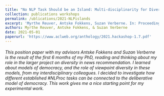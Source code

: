 ```yaml
---
title: "No NLP Task Should be an Island: Multi-disciplinarity for Diversity in News Recommender Systems"
collection: publications workshops
permalink: /ublications/2021-NLPislands
excerpt: 'Myrthe Reuver, Antske Fokkens, Suzan Verberne. In: Proceedings of the EACL Hackashop on News Media Content Analysis and Automated Report Generation (co-located at EACL 2021, online). Association of Computational Linguistics, p. 45–55 '
authors: Myrthe Reuver, Antske Fokkens, & Suzan Verberne
date: 2021-05-01
paperurl: 'https://www.aclweb.org/anthology/2021.hackashop-1.7.pdf'
---
```



###### This position paper with my advisors Antske Fokkens and Suzan Verberne is the result of the first 6 months of my PhD, reading and thinking about my role in the larger project on diversity in news recommendation. I learned about models of democracy, and the role of viewpoint diversity in these models, from my interdisciplinary colleagues. I decided to investigate how different established #NLProc tasks can be connected to the deliberative model of democracy. This work gives me a nice starting point for my experimental work.




